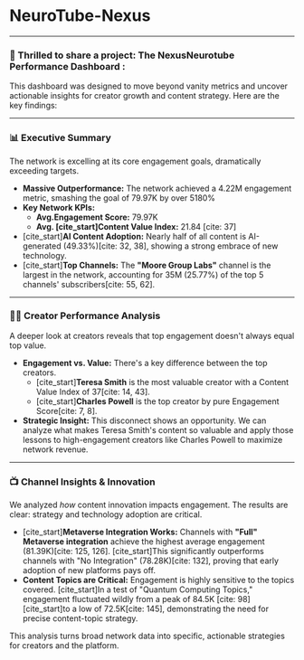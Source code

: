 # NeuroTube-Nexus

---

### 🚀 Thrilled to share a project: The NexusNeurotube Performance Dashboard :

This dashboard was designed to move beyond vanity metrics and uncover actionable insights for creator growth and content strategy. Here are the key findings:

---

### 📊 Executive Summary

The network is excelling at its core engagement goals, dramatically exceeding targets.

* **Massive Outperformance:** The network achieved a 4.22M engagement metric, smashing the goal of 79.97K by over 5180%
* **Key Network KPIs:**
    * **Avg.Engagement Score:** 79.97K
    * **Avg. [cite_start]Content Value Index:** 21.84 [cite: 37]
* [cite_start]**AI Content Adoption:** Nearly half of all content is AI-generated (49.33%)[cite: 32, 38], showing a strong embrace of new technology.
* [cite_start]**Top Channels:** The **"Moore Group Labs"** channel is the largest in the network, accounting for 35M (25.77%) of the top 5 channels' subscribers[cite: 55, 62].

---

### 🧑‍💻 Creator Performance Analysis

A deeper look at creators reveals that top engagement doesn't always equal top value.

* **Engagement vs. Value:** There's a key difference between the top creators.
    * [cite_start]**Teresa Smith** is the most valuable creator with a Content Value Index of 37[cite: 14, 43].
    * [cite_start]**Charles Powell** is the top creator by pure Engagement Score[cite: 7, 8].
* **Strategic Insight:** This disconnect shows an opportunity. We can analyze what makes Teresa Smith's content so valuable and apply those lessons to high-engagement creators like Charles Powell to maximize network revenue.

---

### 📺 Channel Insights & Innovation

We analyzed *how* content innovation impacts engagement. The results are clear: strategy and technology adoption are critical.

* [cite_start]**Metaverse Integration Works:** Channels with **"Full" Metaverse integration** achieve the highest average engagement (81.39K)[cite: 125, 126]. [cite_start]This significantly outperforms channels with "No Integration" (78.28K)[cite: 132], proving that early adoption of new platforms pays off.
* **Content Topics are Critical:** Engagement is highly sensitive to the topics covered. [cite_start]In a test of "Quantum Computing Topics," engagement fluctuated wildly from a peak of 84.5K [cite: 98] [cite_start]to a low of 72.5K[cite: 145], demonstrating the need for precise content-topic strategy.

This analysis turns broad network data into specific, actionable strategies for creators and the platform.
